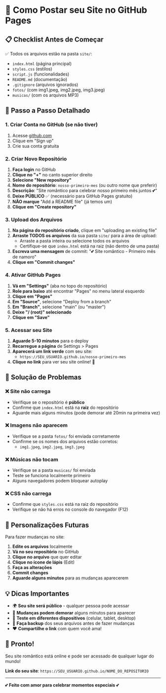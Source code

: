 # 🚀 Como Postar seu Site no GitHub Pages

## 📋 Checklist Antes de Começar

✅ Todos os arquivos estão na pasta `site/`:
- `index.html` (página principal)
- `styles.css` (estilos)
- `script.js` (funcionalidades)
- `README.md` (documentação)
- `.gitignore` (arquivos ignorados)
- `fotos/` (com img1.jpeg, img2.jpeg, img3.jpeg)
- `musicas/` (com os arquivos MP3)

## 🎯 Passo a Passo Detalhado

### 1. Criar Conta no GitHub (se não tiver)
1. Acesse [github.com](https://github.com)
2. Clique em "Sign up"
3. Crie sua conta gratuita

### 2. Criar Novo Repositório
1. **Faça login** no GitHub
2. **Clique no "+"** no canto superior direito
3. **Selecione "New repository"**
4. **Nome do repositório**: `nosso-primeiro-mes` (ou outro nome que preferir)
5. **Descrição**: "Site romântico para celebrar nosso primeiro mês juntos 💕"
6. **Deixe PÚBLICO** ✅ (necessário para GitHub Pages gratuito)
7. **NÃO marque** "Add a README file" (já temos um)
8. **Clique em "Create repository"**

### 3. Upload dos Arquivos
1. **Na página do repositório criado**, clique em "uploading an existing file"
2. **Arraste TODOS os arquivos** da sua pasta `site/` para a área de upload:
   - Arraste a pasta inteira ou selecione todos os arquivos
   - Certifique-se que `index.html` está na raiz (não dentro de uma pasta)
3. **Escreva uma mensagem** de commit: "💕 Site romântico - Primeiro mês de namoro"
4. **Clique em "Commit changes"**

### 4. Ativar GitHub Pages
1. **Vá em "Settings"** (aba no topo do repositório)
2. **Role para baixo** até encontrar "Pages" no menu lateral esquerdo
3. **Clique em "Pages"**
4. **Em "Source"**, selecione "Deploy from a branch"
5. **Em "Branch"**, selecione "main" (ou "master")
6. **Deixe "/ (root)" selecionado**
7. **Clique em "Save"**

### 5. Acessar seu Site
1. **Aguarde 5-10 minutos** para o deploy
2. **Recarregue a página** de Settings > Pages
3. **Aparecerá um link verde** com seu site:
   - `https://SEU_USUARIO.github.io/nosso-primeiro-mes`
4. **Clique no link** para ver seu site online! 🎉

## 🔧 Solução de Problemas

### ❌ Site não carrega
- Verifique se o repositório é **público**
- Confirme que `index.html` está na **raiz** do repositório
- Aguarde mais alguns minutos (pode demorar até 20min na primeira vez)

### ❌ Imagens não aparecem
- Verifique se a pasta `fotos/` foi enviada corretamente
- Confirme se os nomes dos arquivos estão corretos:
  - `img1.jpeg`, `img2.jpeg`, `img3.jpeg`

### ❌ Músicas não tocam
- Verifique se a pasta `musicas/` foi enviada
- Teste se funciona localmente primeiro
- Alguns navegadores podem bloquear autoplay

### ❌ CSS não carrega
- Confirme que `styles.css` está na raiz do repositório
- Verifique se não há erros no console do navegador (F12)

## 🎨 Personalizações Futuras

Para fazer mudanças no site:
1. **Edite os arquivos** localmente
2. **Vá no seu repositório** no GitHub
3. **Clique no arquivo** que quer editar
4. **Clique no ícone de lápis** (Edit)
5. **Faça as alterações**
6. **Commit changes**
7. **Aguarde alguns minutos** para as mudanças aparecerem

## 💡 Dicas Importantes

- 🌍 **Seu site será público** - qualquer pessoa pode acessar
- 🔄 **Mudanças podem demorar** alguns minutos para aparecer
- 📱 **Teste em diferentes dispositivos** (celular, tablet, desktop)
- 💾 **Faça backup** dos seus arquivos antes de fazer mudanças
- ❤️ **Compartilhe o link** com quem você ama!

## 🎉 Pronto!

Seu site romântico está online e pode ser acessado de qualquer lugar do mundo!

**Link do seu site**: `https://SEU_USUARIO.github.io/NOME_DO_REPOSITORIO`

---

💕 **Feito com amor para celebrar momentos especiais** 💕
